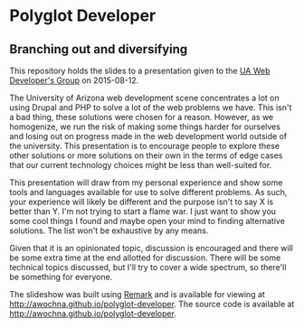 # Polyglot Developer #

## Branching out and diversifying ##

This repository holds the slides to a presentation given to the [UA Web Developer's Group](http://uaweb.arizona.edu/) on 2015-08-12.

The University of Arizona web development scene concentrates a lot on using Drupal and PHP to solve a lot of the web problems we have.
This isn't a bad thing, these solutions were chosen for a reason.
However, as we homogenize, we run the risk of making some things harder for ourselves and losing out on progress made in the web development world outside of the university.
This presentation is to encourage people to explore these other solutions or more solutions on their own in the terms of edge cases that our current technology choices might be less than well-suited for.

This presentation will draw from my personal experience and show some tools and languages available for use to solve different problems.
As such, your experience will likely be different and the purpose isn't to say X is better than Y.
I'm not trying to start a flame war.
I just want to show you some cool things I found and maybe open your mind to finding alternative solutions.
The list won't be exhaustive by any means.

Given that it is an opinionated topic, discussion is encouraged and there will be some extra time at the end allotted for discussion.
There will be some technical topics discussed, but I'll try to cover a wide spectrum, so there'll be something for everyone.

The slideshow was built using [Remark](http://remarkjs.com) and is available for viewing at http://awochna.github.io/polyglot-developer.
The source code is available at http://awochna.github.io/polyglot-developer.
